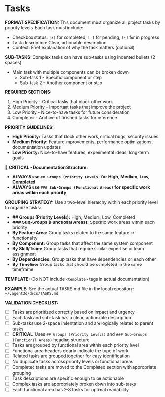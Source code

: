 # Tasks

**FORMAT SPECIFICATION:** This document must organize all project tasks by priority levels. Each task must include:
- Checkbox status: `[x]` for completed, `[ ]` for pending, `[~]` for in progress
- Task description: Clear, actionable description
- Context: Brief explanation of why the task matters (optional)

**SUB-TASKS:** Complex tasks can have sub-tasks using indented bullets (2 spaces):
- Main task with multiple components can be broken down
  - Sub-task 1 - Specific component or step
  - Sub-task 2 - Another component or step

**REQUIRED SECTIONS:**
1. High Priority - Critical tasks that block other work
2. Medium Priority - Important tasks that improve the project
3. Low Priority - Nice-to-have tasks for future consideration
4. Completed - Archive of finished tasks for reference

**PRIORITY GUIDELINES:**
- **High Priority:** Tasks that block other work, critical bugs, security issues
- **Medium Priority:** Feature improvements, performance optimizations, documentation updates
- **Low Priority:** Nice-to-have features, experimental ideas, long-term goals

**🔗 CRITICAL - Documentation Structure:**
- **ALWAYS use `## Groups (Priority Levels)` for High, Medium, Low, Completed**
- **ALWAYS use `### Sub-Groups (Functional Areas)` for specific work areas within each priority**

**GROUPING STRATEGY:** Use a two-level hierarchy within each priority level to organize tasks:
- **## Groups (Priority Levels):** High, Medium, Low, Completed
- **### Sub-Groups (Functional Areas):** Specific work areas within each priority
- **By Feature Area:** Group tasks related to the same feature or functionality
- **By Component:** Group tasks that affect the same system component
- **By Skill/Team:** Group tasks that require similar expertise or team assignment
- **By Dependencies:** Group tasks that have dependencies on each other
- **By Timeline:** Group tasks that should be completed in the same timeframe

**TEMPLATE:** (Do NOT include `<template>` tags in actual documentation)
<template>
# Tasks

## High Priority

### {{functional_area}} (e.g., Documentation & Guidelines)
- {{status}} {{task_name}} - {{task_description}}
- {{status}} {{task_name}} - {{task_description}}
  - {{status}} {{sub_task_name}} - {{sub_task_description}}
  - {{status}} {{sub_task_name}} - {{sub_task_description}}

### {{functional_area}} (e.g., Infrastructure & Tooling)
- {{status}} {{task_name}} - {{task_description}}
- {{status}} {{task_name}} - {{task_description}}

## Medium Priority

### {{functional_area}} (e.g., Feature Development)
- {{status}} {{task_name}} - {{task_description}}
- {{status}} {{task_name}} - {{task_description}}
  - {{status}} {{sub_task_name}} - {{sub_task_description}}

### {{functional_area}} (e.g., Quality & Testing)
- {{status}} {{task_name}} - {{task_description}}

## Low Priority

### {{functional_area}} (e.g., Future Enhancements)
- {{status}} {{task_name}} - {{task_description}}
- {{status}} {{task_name}} - {{task_description}}

## Completed

### {{functional_area}} (e.g., Documentation & Guidelines)
- [x] {{completed_task_name}} - {{completion_description}}
- [x] {{completed_task_name}} - {{completion_description}}
  - [x] {{completed_sub_task}} - {{sub_completion_description}}

### {{functional_area}} (e.g., Infrastructure & Tooling)
- [x] {{completed_task_name}} - {{completion_description}}
</template>

**EXAMPLE:** See the actual TASKS.md file in the local repository: `~/.agent3d/docs/TASKS.md`

**VALIDATION CHECKLIST:**
- [ ] Tasks are prioritized correctly based on impact and urgency
- [ ] Each task and sub-task has a clear, actionable description
- [ ] Sub-tasks use 2-space indentation and are logically related to parent tasks
- [ ] **CRITICAL**: Uses `## Groups (Priority Levels)` and `### Sub-Groups (Functional Areas)` heading structure
- [ ] Tasks are grouped by functional area within each priority level
- [ ] Functional area headers clearly indicate the type of work
- [ ] Related tasks are grouped together for easy identification
- [ ] No duplicate tasks across priority levels or functional areas
- [ ] Completed tasks are moved to the Completed section with appropriate grouping
- [ ] Task descriptions are specific enough to be actionable
- [ ] Complex tasks are appropriately broken down into sub-tasks
- [ ] Each functional area has 2-8 tasks for optimal readability

